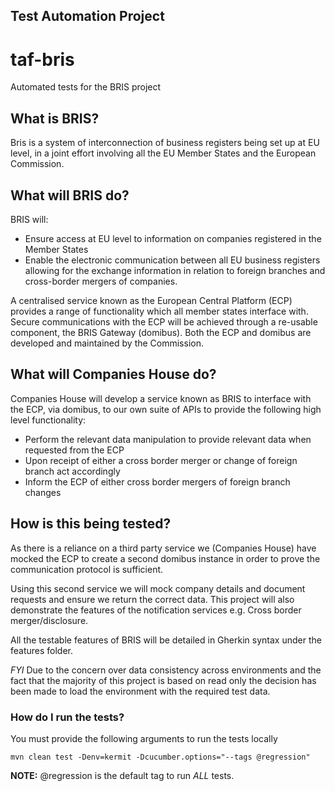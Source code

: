 Test Automation Project
---
# taf-bris
Automated tests for the BRIS project

## What is BRIS?
Bris is a system of interconnection of business registers being set up at EU level, 
in a joint effort involving all the EU Member States and the European Commission.

## What will BRIS do?
BRIS will:
* Ensure access at EU level to information on companies registered in the Member States
* Enable the electronic communication between all EU business registers allowing for the exchange information in 
relation to foreign branches and cross-border mergers of companies.

A centralised service known as the European Central Platform (ECP) provides a range of functionality which 
all member states interface with.  
Secure communications with the ECP will be achieved through a re-usable component, the BRIS Gateway (domibus). 
Both the ECP and domibus are developed and maintained by the Commission.

## What will Companies House do?
Companies House will develop a service known as BRIS to interface with the ECP, via domibus, to our own suite of APIs 
to provide the following high level functionality:
* Perform the relevant data manipulation to provide relevant data when requested from the ECP
* Upon receipt of either a cross border merger or change of foreign branch act accordingly
* Inform the ECP of either cross border mergers of foreign branch changes

## How is this being tested?
As there is a reliance on a third party service we (Companies House) have mocked the ECP to create a second domibus
instance in order to prove the communication protocol is sufficient.

Using this second service we will mock company details and document requests and ensure we return the correct data.
This project will also demonstrate the features of the notification services e.g. Cross border merger/disclosure.

All the testable features of BRIS will be detailed in Gherkin syntax under the features folder.

_FYI_
Due to the concern over data consistency across environments and the fact that the majority of this project is
based on read only the decision has been made to load the environment with the required test data.

### How do I run the tests?
You must provide the following arguments to run the tests locally

`mvn clean test -Denv=kermit -Dcucumber.options="--tags @regression"`

<b>NOTE:</b> @regression is the default tag to run *ALL* tests.
